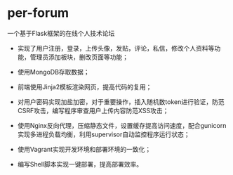 # per-forum
一个基于Flask框架的在线个人技术论坛

- 实现了用户注册，登录，上传头像，发贴，评论，私信，修改个人资料等功能，管理员添加板块，删改页面等功能；

- 使用MongoDB存取数据；

- 前端使用Jinja2模板渲染网页，提高代码的复用；

- 对用户密码实现加盐加密，对于重要操作，插入随机数token进行验证，防范CSRF攻击，编写程序审查用户上传内容防范XSS攻击；

- 使用Nginx反向代理，压缩静态文件，设置缓存提高访问速度，配合gunicorn实现多进程负载均衡，利用supervisor自动监控程序运行状态；

- 使用Vagrant实现开发环境和部署环境的一致化；

- 编写Shell脚本实现一键部署，提高部署效率。
